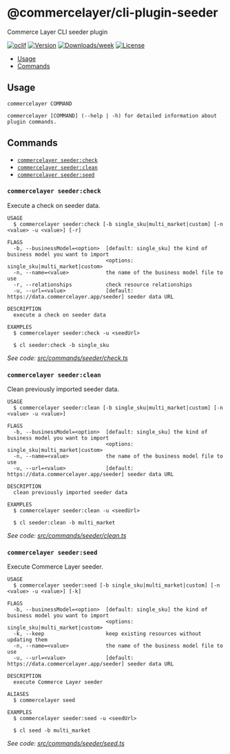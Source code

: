 # @commercelayer/cli-plugin-seeder

Commerce Layer CLI seeder plugin

[![oclif](https://img.shields.io/badge/cli-oclif-brightgreen.svg)](https://oclif.io)
[![Version](https://img.shields.io/npm/v/@commercelayer/cli-plugin-seeder.svg)](https://npmjs.org/package/@commercelayer/cli-plugin-seeder)
[![Downloads/week](https://img.shields.io/npm/dw/@commercelayer/cli-plugin-seeder.svg)](https://npmjs.org/package/@commercelayer/cli-plugin-seeder)
[![License](https://img.shields.io/npm/l/@commercelayer/cli-plugin-seeder.svg)](https://github.com/commercelayer/cli-plugin-seeder/blob/master/package.json)

<!-- toc -->

* [Usage](#usage)
* [Commands](#commands)
<!-- tocstop -->
## Usage
<!-- usage -->

```sh-session
commercelayer COMMAND

commercelayer [COMMAND] (--help | -h) for detailed information about plugin commands.
```
<!-- usagestop -->
## Commands
<!-- commands -->

* [`commercelayer seeder:check`](#commercelayer-seedercheck)
* [`commercelayer seeder:clean`](#commercelayer-seederclean)
* [`commercelayer seeder:seed`](#commercelayer-seederseed)

### `commercelayer seeder:check`

Execute a check on seeder data.

```sh-session
USAGE
  $ commercelayer seeder:check [-b single_sku|multi_market|custom] [-n <value> -u <value>] [-r]

FLAGS
  -b, --businessModel=<option>  [default: single_sku] the kind of business model you want to import
                                <options: single_sku|multi_market|custom>
  -n, --name=<value>            the name of the business model file to use
  -r, --relationships           check resource relationships
  -u, --url=<value>             [default: https://data.commercelayer.app/seeder] seeder data URL

DESCRIPTION
  execute a check on seeder data

EXAMPLES
  $ commercelayer seeder:check -u <seedUrl>

  $ cl seeder:check -b single_sku
```

_See code: [src/commands/seeder/check.ts](https://github.com/commercelayer/commercelayer-cli-plugin-seeder/blob/main/src/commands/seeder/check.ts)_

### `commercelayer seeder:clean`

Clean previously imported seeder data.

```sh-session
USAGE
  $ commercelayer seeder:clean [-b single_sku|multi_market|custom] [-n <value> -u <value>]

FLAGS
  -b, --businessModel=<option>  [default: single_sku] the kind of business model you want to import
                                <options: single_sku|multi_market|custom>
  -n, --name=<value>            the name of the business model file to use
  -u, --url=<value>             [default: https://data.commercelayer.app/seeder] seeder data URL

DESCRIPTION
  clean previously imported seeder data

EXAMPLES
  $ commercelayer seeder:clean -u <seedUrl>

  $ cl seeder:clean -b multi_market
```

_See code: [src/commands/seeder/clean.ts](https://github.com/commercelayer/commercelayer-cli-plugin-seeder/blob/main/src/commands/seeder/clean.ts)_

### `commercelayer seeder:seed`

Execute Commerce Layer seeder.

```sh-session
USAGE
  $ commercelayer seeder:seed [-b single_sku|multi_market|custom] [-n <value> -u <value>] [-k]

FLAGS
  -b, --businessModel=<option>  [default: single_sku] the kind of business model you want to import
                                <options: single_sku|multi_market|custom>
  -k, --keep                    keep existing resources without updating them
  -n, --name=<value>            the name of the business model file to use
  -u, --url=<value>             [default: https://data.commercelayer.app/seeder] seeder data URL

DESCRIPTION
  execute Commerce Layer seeder

ALIASES
  $ commercelayer seed

EXAMPLES
  $ commercelayer seeder:seed -u <seedUrl>

  $ cl seed -b multi_market
```

_See code: [src/commands/seeder/seed.ts](https://github.com/commercelayer/commercelayer-cli-plugin-seeder/blob/main/src/commands/seeder/seed.ts)_
<!-- commandsstop -->
